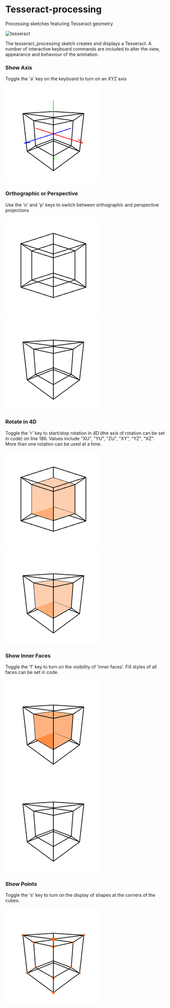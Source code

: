 # Tesseract-processing
Processing sketches featuring Tesseract geometry

![tesseract](https://github.com/AndrewCraigie/Tesseractprocessing/blob/master/tesseract_processing/data/tesseract_blue_03.gif)

The tesseract_processing sketch creates and displays a Tesseract. A number of interactive keyboard commands are included to alter the view, appearance and behaviour of the animation.

### Show Axis
Toggle the 'a' key on the keyboard to turn on an XYZ axis

![show_axis](https://github.com/AndrewCraigie/Tesseract-processing/blob/master/tesseract_processing/data/axis.png)

### Orthographic or Perspective
Use the 'o' and 'p' keys to switch between orthographic and perspective projections

![show_ortho](https://github.com/AndrewCraigie/Tesseract-processing/blob/master/tesseract_processing/data/ortho.png) ![show_perspective](https://github.com/AndrewCraigie/Tesseract-processing/blob/master/tesseract_processing/data/persepective.png)

### Rotate in 4D
Toggle the 'r' key to start/stop rotation in 4D (the axis of rotation can be set in code) on line 186.
Values include "XU", "YU", "ZU", "XY", "YZ", "XZ". More than one rotation can be used at a time.

![rotate_ortho](https://github.com/AndrewCraigie/Tesseract-processing/blob/master/tesseract_processing/data/rotateOrtho.gif) ![rotate_perspective](https://github.com/AndrewCraigie/Tesseract-processing/blob/master/tesseract_processing/data/rotatePerspective.gif)

### Show Inner Faces
Toggle the 'f' key to turn on the visibility of 'inner faces'. Fill styles of all faces can be set in code.

![show_inner_faces](https://github.com/AndrewCraigie/Tesseract-processing/blob/master/tesseract_processing/data/showInnerFaces.png) ![show_inner_faces_false](https://github.com/AndrewCraigie/Tesseract-processing/blob/master/tesseract_processing/data/showInnerFacesFalse.png)

### Show Points
Toggle the 's' key to turn on the display of shapes at the corners of the cubes.

![show_points](https://github.com/AndrewCraigie/Tesseract-processing/blob/master/tesseract_processing/data/showPoints.png)

